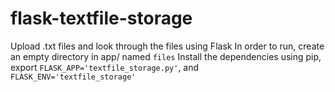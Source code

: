 # flask-textfile-storage

Upload .txt files and look through the files using Flask
In order to run, create an empty directory in app/ named `files`
Install the dependencies using pip, export `FLASK_APP='textfile_storage.py'`, and `FLASK_ENV='textfile_storage'`
